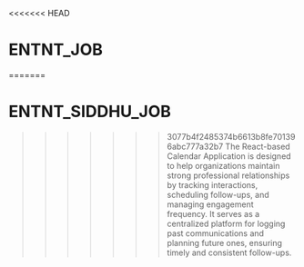 <<<<<<< HEAD
# ENTNT_JOB
=======
# ENTNT_SIDDHU_JOB
>>>>>>> 3077b4f2485374b6613b8fe701396abc777a32b7
The React-based Calendar Application is designed to help organizations maintain strong professional relationships by tracking interactions, scheduling follow-ups, and managing engagement frequency. It serves as a centralized platform for logging past communications and planning future ones, ensuring timely and consistent follow-ups.
